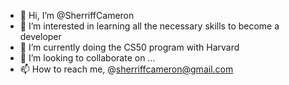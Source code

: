 - 👋 Hi, I’m @SherriffCameron
- 👀 I’m interested in learning all the necessary skills to become a developer 
- 🌱 I’m currently doing the CS50 program with Harvard
- 💞️ I’m looking to collaborate on ...
- 📫 How to reach me, @sherriffcameron@gmail.com

<!---
SherriffCameron/SherriffCameron is a ✨ special ✨ repository because its `README.md` (this file) appears on your GitHub profile.
You can click the Preview link to take a look at your changes.
--->

